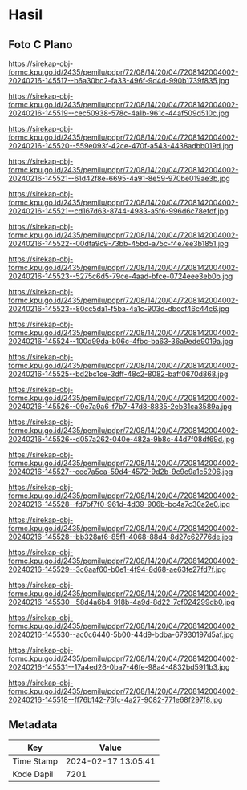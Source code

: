 # Hasil

## Foto C Plano

https://sirekap-obj-formc.kpu.go.id/2435/pemilu/pdpr/72/08/14/20/04/7208142004002-20240216-145517--b6a30bc2-fa33-496f-9d4d-990b1739f835.jpg

https://sirekap-obj-formc.kpu.go.id/2435/pemilu/pdpr/72/08/14/20/04/7208142004002-20240216-145519--cec50938-578c-4a1b-961c-44af509d510c.jpg

https://sirekap-obj-formc.kpu.go.id/2435/pemilu/pdpr/72/08/14/20/04/7208142004002-20240216-145520--559e093f-42ce-470f-a543-4438adbb019d.jpg

https://sirekap-obj-formc.kpu.go.id/2435/pemilu/pdpr/72/08/14/20/04/7208142004002-20240216-145521--61d42f8e-6695-4a91-8e59-970be019ae3b.jpg

https://sirekap-obj-formc.kpu.go.id/2435/pemilu/pdpr/72/08/14/20/04/7208142004002-20240216-145521--cd167d63-8744-4983-a5f6-996d6c78efdf.jpg

https://sirekap-obj-formc.kpu.go.id/2435/pemilu/pdpr/72/08/14/20/04/7208142004002-20240216-145522--00dfa9c9-73bb-45bd-a75c-f4e7ee3b1851.jpg

https://sirekap-obj-formc.kpu.go.id/2435/pemilu/pdpr/72/08/14/20/04/7208142004002-20240216-145523--5275c6d5-79ce-4aad-bfce-0724eee3eb0b.jpg

https://sirekap-obj-formc.kpu.go.id/2435/pemilu/pdpr/72/08/14/20/04/7208142004002-20240216-145523--80cc5da1-f5ba-4a1c-903d-dbccf46c44c6.jpg

https://sirekap-obj-formc.kpu.go.id/2435/pemilu/pdpr/72/08/14/20/04/7208142004002-20240216-145524--100d99da-b06c-4fbc-ba63-36a9ede9019a.jpg

https://sirekap-obj-formc.kpu.go.id/2435/pemilu/pdpr/72/08/14/20/04/7208142004002-20240216-145525--bd2bc1ce-3dff-48c2-8082-baff0670d868.jpg

https://sirekap-obj-formc.kpu.go.id/2435/pemilu/pdpr/72/08/14/20/04/7208142004002-20240216-145526--09e7a9a6-f7b7-47d8-8835-2eb31ca3589a.jpg

https://sirekap-obj-formc.kpu.go.id/2435/pemilu/pdpr/72/08/14/20/04/7208142004002-20240216-145526--d057a262-040e-482a-9b8c-44d7f08df69d.jpg

https://sirekap-obj-formc.kpu.go.id/2435/pemilu/pdpr/72/08/14/20/04/7208142004002-20240216-145527--cec7a5ca-59d4-4572-9d2b-9c9c9a1c5206.jpg

https://sirekap-obj-formc.kpu.go.id/2435/pemilu/pdpr/72/08/14/20/04/7208142004002-20240216-145528--fd7bf7f0-961d-4d39-906b-bc4a7c30a2e0.jpg

https://sirekap-obj-formc.kpu.go.id/2435/pemilu/pdpr/72/08/14/20/04/7208142004002-20240216-145528--bb328af6-85f1-4068-88d4-8d27c62776de.jpg

https://sirekap-obj-formc.kpu.go.id/2435/pemilu/pdpr/72/08/14/20/04/7208142004002-20240216-145529--3c6aaf60-b0e1-4f94-8d68-ae63fe27fd7f.jpg

https://sirekap-obj-formc.kpu.go.id/2435/pemilu/pdpr/72/08/14/20/04/7208142004002-20240216-145530--58d4a6b4-918b-4a9d-8d22-7cf024299db0.jpg

https://sirekap-obj-formc.kpu.go.id/2435/pemilu/pdpr/72/08/14/20/04/7208142004002-20240216-145530--ac0c6440-5b00-44d9-bdba-67930197d5af.jpg

https://sirekap-obj-formc.kpu.go.id/2435/pemilu/pdpr/72/08/14/20/04/7208142004002-20240216-145531--17a4ed26-0ba7-46fe-98a4-4832bd5911b3.jpg

https://sirekap-obj-formc.kpu.go.id/2435/pemilu/pdpr/72/08/14/20/04/7208142004002-20240216-145518--ff76b142-76fc-4a27-9082-771e68f297f8.jpg


## Metadata

| Key        | Value               |
| ---------- | ------------------- |
| Time Stamp | 2024-02-17 13:05:41 |
| Kode Dapil | 7201                |



